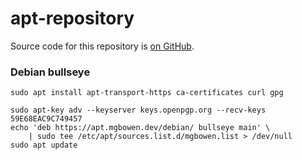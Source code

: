 # apt-repository

Source code for this repository is [on GitHub](https://github.com/mgbowen/apt-repository).

### Debian bullseye

```
sudo apt install apt-transport-https ca-certificates curl gpg

sudo apt-key adv --keyserver keys.openpgp.org --recv-keys 59E68EAC9C749457
echo 'deb https://apt.mgbowen.dev/debian/ bullseye main' \
    | sudo tee /etc/apt/sources.list.d/mgbowen.list > /dev/null
sudo apt update
```
